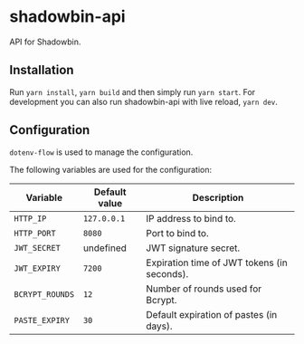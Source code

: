 # shadowbin-api

API for Shadowbin.

## Installation

Run `yarn install`, `yarn build` and then simply run `yarn start`. For development you can also run shadowbin-api with live reload, `yarn dev`.

## Configuration

`dotenv-flow` is used to manage the configuration.

The following variables are used for the configuration:

| Variable        | Default value | Description                                 |
| --------------- | ------------- | ------------------------------------------- |
| `HTTP_IP`       | `127.0.0.1`   | IP address to bind to.                      |
| `HTTP_PORT`     | `8080`        | Port to bind to.                            |
| `JWT_SECRET`    | undefined     | JWT signature secret.                       |
| `JWT_EXPIRY`    | `7200`        | Expiration time of JWT tokens (in seconds). |
| `BCRYPT_ROUNDS` | `12`          | Number of rounds used for Bcrypt.           |
| `PASTE_EXPIRY`  | `30`          | Default expiration of pastes (in days).     |
